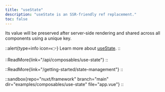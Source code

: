 ```yaml
---
title: "useState"
description: "useState is an SSR-friendly ref replacement."
toc: false
---
```


Its value will be preserved after server-side rendering and shared across all components using a unique key.

::alert{type=info icon=👉}
Learn more about [useState](/api/composables/use-state).
::

::ReadMore{link="/api/composables/use-state"}
::

::ReadMore{link="/getting-started/state-management"}
::

::sandbox{repo="nuxt/framework" branch="main" dir="examples/composables/use-state" file="app.vue"}
::
